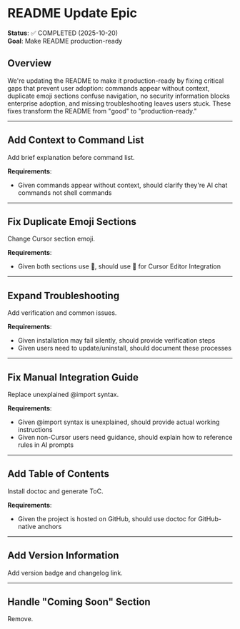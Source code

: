 # README Update Epic

**Status**: ✅ COMPLETED (2025-10-20)  
**Goal**: Make README production-ready

## Overview

We're updating the README to make it production-ready by fixing critical gaps that prevent user adoption: commands appear without context, duplicate emoji sections confuse navigation, no security information blocks enterprise adoption, and missing troubleshooting leaves users stuck. These fixes transform the README from "good" to "production-ready."

---

## Add Context to Command List

Add brief explanation before command list.

**Requirements**:

- Given commands appear without context, should clarify they're AI chat commands not shell commands

---

## Fix Duplicate Emoji Sections

Change Cursor section emoji.

**Requirements**:

- Given both sections use 🎯, should use 🔧 for Cursor Editor Integration

---

## Expand Troubleshooting

Add verification and common issues.

**Requirements**:

- Given installation may fail silently, should provide verification steps
- Given users need to update/uninstall, should document these processes

---

## Fix Manual Integration Guide

Replace unexplained @import syntax.

**Requirements**:

- Given @import syntax is unexplained, should provide actual working instructions
- Given non-Cursor users need guidance, should explain how to reference rules in AI prompts

---

## Add Table of Contents

Install doctoc and generate ToC.

**Requirements**:

- Given the project is hosted on GitHub, should use doctoc for GitHub-native anchors

---

## Add Version Information

Add version badge and changelog link.

---

## Handle "Coming Soon" Section

Remove.
